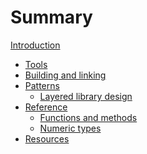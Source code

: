 # Summary

[Introduction](intro.md)

- [Tools]()
- [Building and linking]()
- [Patterns](patterns/README.md)
  - [Layered library design](patterns/layered.md)
- [Reference](reference/README.md)
  - [Functions and methods](reference/functions.md)
  - [Numeric types](reference/numerics.md)
- [Resources](resources.md)

